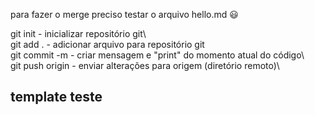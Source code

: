 para fazer o merge preciso testar o arquivo hello.md :smiley:

git init - inicializar repositório git\  
git add . -  adicionar arquivo para repositório git\
git commit -m - criar mensagem e "print" do momento atual do código\  
git push origin - enviar alterações para origem (diretório remoto)\  


## template teste